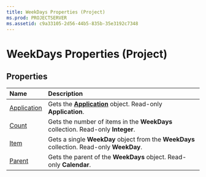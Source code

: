 ```yaml
---
title: WeekDays Properties (Project)
ms.prod: PROJECTSERVER
ms.assetid: c9a33105-2d56-44b5-835b-35e3192c7348
---
```



# WeekDays Properties (Project)

## Properties



|**Name**|**Description**|
|:-----|:-----|
|[Application](weekdays-application-property-project.md)|Gets the  **[Application](application-object-project.md)** object. Read-only **Application**.|
|[Count](weekdays-count-property-project.md)|Gets the number of items in the  **WeekDays** collection. Read-only **Integer**.|
|[Item](weekdays-item-property-project.md)|Gets a single  **WeekDay** object from the **WeekDays** collection. Read-only **WeekDay**.|
|[Parent](weekdays-parent-property-project.md)|Gets the parent of the  **WeekDays** object. Read-only **Calendar**.|

